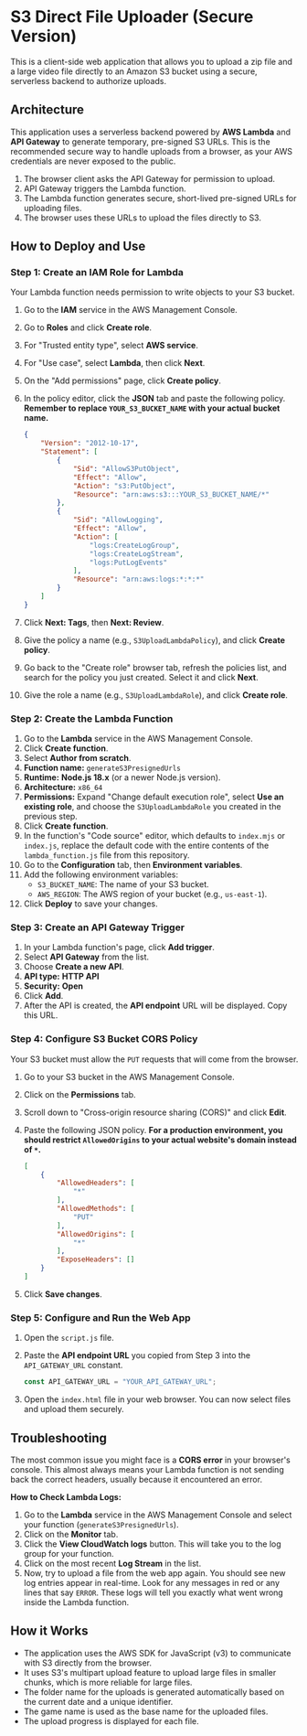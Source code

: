 # S3 Direct File Uploader (Secure Version)

This is a client-side web application that allows you to upload a zip file and a large video file directly to an Amazon S3 bucket using a secure, serverless backend to authorize uploads.

## Architecture

This application uses a serverless backend powered by **AWS Lambda** and **API Gateway** to generate temporary, pre-signed S3 URLs. This is the recommended secure way to handle uploads from a browser, as your AWS credentials are never exposed to the public.

1.  The browser client asks the API Gateway for permission to upload.
2.  API Gateway triggers the Lambda function.
3.  The Lambda function generates secure, short-lived pre-signed URLs for uploading files.
4.  The browser uses these URLs to upload the files directly to S3.

## How to Deploy and Use

### Step 1: Create an IAM Role for Lambda

Your Lambda function needs permission to write objects to your S3 bucket.

1.  Go to the **IAM** service in the AWS Management Console.
2.  Go to **Roles** and click **Create role**.
3.  For "Trusted entity type", select **AWS service**.
4.  For "Use case", select **Lambda**, then click **Next**.
5.  On the "Add permissions" page, click **Create policy**.
6.  In the policy editor, click the **JSON** tab and paste the following policy. **Remember to replace `YOUR_S3_BUCKET_NAME` with your actual bucket name.**

    ```json
    {
        "Version": "2012-10-17",
        "Statement": [
            {
                "Sid": "AllowS3PutObject",
                "Effect": "Allow",
                "Action": "s3:PutObject",
                "Resource": "arn:aws:s3:::YOUR_S3_BUCKET_NAME/*"
            },
            {
                "Sid": "AllowLogging",
                "Effect": "Allow",
                "Action": [
                    "logs:CreateLogGroup",
                    "logs:CreateLogStream",
                    "logs:PutLogEvents"
                ],
                "Resource": "arn:aws:logs:*:*:*"
            }
        ]
    }
    ```
7.  Click **Next: Tags**, then **Next: Review**.
8.  Give the policy a name (e.g., `S3UploadLambdaPolicy`), and click **Create policy**.
9.  Go back to the "Create role" browser tab, refresh the policies list, and search for the policy you just created. Select it and click **Next**.
10. Give the role a name (e.g., `S3UploadLambdaRole`), and click **Create role**.

### Step 2: Create the Lambda Function

1.  Go to the **Lambda** service in the AWS Management Console.
2.  Click **Create function**.
3.  Select **Author from scratch**.
4.  **Function name:** `generateS3PresignedUrls`
5.  **Runtime:** **Node.js 18.x** (or a newer Node.js version).
6.  **Architecture:** `x86_64`
7.  **Permissions:** Expand "Change default execution role", select **Use an existing role**, and choose the `S3UploadLambdaRole` you created in the previous step.
8.  Click **Create function**.
9.  In the function's "Code source" editor, which defaults to `index.mjs` or `index.js`, replace the default code with the entire contents of the `lambda_function.js` file from this repository.
10. Go to the **Configuration** tab, then **Environment variables**.
11. Add the following environment variables:
    *   `S3_BUCKET_NAME`: The name of your S3 bucket.
    *   `AWS_REGION`: The AWS region of your bucket (e.g., `us-east-1`).
12. Click **Deploy** to save your changes.

### Step 3: Create an API Gateway Trigger

1.  In your Lambda function's page, click **Add trigger**.
2.  Select **API Gateway** from the list.
3.  Choose **Create a new API**.
4.  **API type:** **HTTP API**
5.  **Security:** **Open**
6.  Click **Add**.
7.  After the API is created, the **API endpoint** URL will be displayed. Copy this URL.

### Step 4: Configure S3 Bucket CORS Policy

Your S3 bucket must allow the `PUT` requests that will come from the browser.

1.  Go to your S3 bucket in the AWS Management Console.
2.  Click on the **Permissions** tab.
3.  Scroll down to "Cross-origin resource sharing (CORS)" and click **Edit**.
4.  Paste the following JSON policy. **For a production environment, you should restrict `AllowedOrigins` to your actual website's domain instead of `*`.**

    ```json
    [
        {
            "AllowedHeaders": [
                "*"
            ],
            "AllowedMethods": [
                "PUT"
            ],
            "AllowedOrigins": [
                "*"
            ],
            "ExposeHeaders": []
        }
    ]
    ```
5.  Click **Save changes**.

### Step 5: Configure and Run the Web App

1.  Open the `script.js` file.
2.  Paste the **API endpoint URL** you copied from Step 3 into the `API_GATEWAY_URL` constant.

    ```javascript
    const API_GATEWAY_URL = "YOUR_API_GATEWAY_URL";
    ```
3.  Open the `index.html` file in your web browser. You can now select files and upload them securely.

## Troubleshooting

The most common issue you might face is a **CORS error** in your browser's console. This almost always means your Lambda function is not sending back the correct headers, usually because it encountered an error.

**How to Check Lambda Logs:**

1.  Go to the **Lambda** service in the AWS Management Console and select your function (`generateS3PresignedUrls`).
2.  Click on the **Monitor** tab.
3.  Click the **View CloudWatch logs** button. This will take you to the log group for your function.
4.  Click on the most recent **Log Stream** in the list.
5.  Now, try to upload a file from the web app again. You should see new log entries appear in real-time. Look for any messages in red or any lines that say `ERROR`. These logs will tell you exactly what went wrong inside the Lambda function.

## How it Works

*   The application uses the AWS SDK for JavaScript (v3) to communicate with S3 directly from the browser.
*   It uses S3's multipart upload feature to upload large files in smaller chunks, which is more reliable for large files.
*   The folder name for the uploads is generated automatically based on the current date and a unique identifier.
*   The game name is used as the base name for the uploaded files.
*   The upload progress is displayed for each file. 